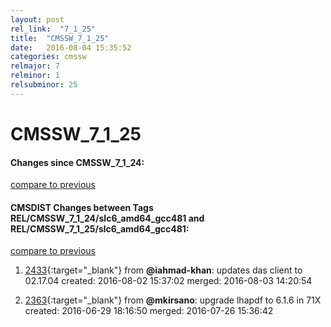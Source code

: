 ```yaml
---
layout: post
rel_link:  "7_1_25"
title:  "CMSSW_7_1_25"
date:   2016-08-04 15:35:52
categories: cmssw
relmajor: 7
relminor: 1
relsubminor: 25
---
```


# CMSSW_7_1_25
#### Changes since CMSSW_7_1_24:

[compare to previous](https://github.com/cms-sw/cmssw/compare/CMSSW_7_1_24...CMSSW_7_1_25)



#### CMSDIST Changes between Tags REL/CMSSW_7_1_24/slc6_amd64_gcc481 and REL/CMSSW_7_1_25/slc6_amd64_gcc481:

[compare to previous](https://github.com/cms-sw/cmsdist/compare/REL/CMSSW_7_1_24/slc6_amd64_gcc481...REL/CMSSW_7_1_25/slc6_amd64_gcc481)



1. [2433](http://github.com/cms-sw/cmsdist/pull/2433){:target="_blank"}  from **@iahmad-khan**: updates das client to 02.17.04 created: 2016-08-02 15:37:02 merged: 2016-08-03 14:20:54

2. [2363](http://github.com/cms-sw/cmsdist/pull/2363){:target="_blank"}  from **@mkirsano**: upgrade lhapdf to 6.1.6 in 71X created: 2016-06-29 18:16:50 merged: 2016-07-26 15:36:42
